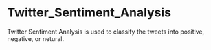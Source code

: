 # Twitter_Sentiment_Analysis
Twitter Sentiment Analysis is used to classify the tweets into positive, negative, or netural.
